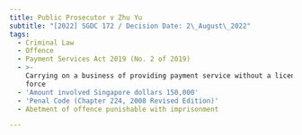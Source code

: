 ```yaml
---
title: Public Prosecutor v Zhu Yu
subtitle: "[2022] SGDC 172 / Decision Date: 2\_August\_2022"
tags:
  - Criminal Law
  - Offence
  - Payment Services Act 2019 (No. 2 of 2019)
  - >-
    Carrying on a business of providing payment service without a licence in
    force
  - 'Amount involved Singapore dollars 150,000'
  - 'Penal Code (Chapter 224, 2008 Revised Edition)'
  - Abetment of offence punishable with imprisonment

---
```

